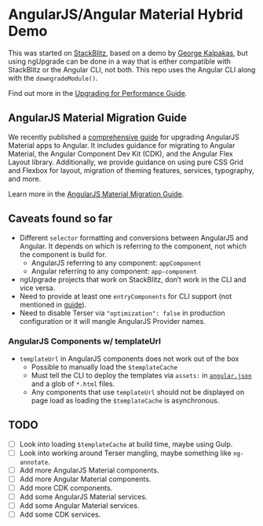 # AngularJS/Angular Material Hybrid Demo

This was started on [StackBlitz](https://stackblitz.com/edit/angularjs-material-ngupgradelite-demo),
based on a demo by [George Kalpakas](https://github.com/gkalpak), but using ngUpgrade can be done
in a way that is either compatible with StackBlitz or the Angular CLI, not both. This repo uses the
Angular CLI along with the `downgradeModule()`.

Find out more in the [Upgrading for Performance Guide](https://angular.io/guide/upgrade-performance).

## AngularJS Material Migration Guide

We recently published a [comprehensive guide](https://material.angularjs.org/latest/migration)
for upgrading AngularJS Material apps to Angular. It includes guidance for migrating to
Angular Material, the Angular Component Dev Kit (CDK), and the Angular Flex Layout library.
Additionally, we provide guidance on using pure CSS Grid and Flexbox for layout, migration of
theming features, services, typography, and more.

Learn more in the [AngularJS Material Migration Guide](https://material.angularjs.org/latest/migration). 

## Caveats found so far

- Different `selector` formatting and conversions between AngularJS and Angular. It depends on which
    is referring to the component, not which the component is build for.
  - AngularJS referring to any component: `appComponent`
  - Angular referring to any component: `app-component`
- ngUpgrade projects that work on StackBlitz, don’t work in the CLI and vice versa.
- Need to provide at least one `entryComponents` for CLI support (not mentioned in
  [guide](https://angular.io/guide/upgrade-performance#bootstrapping-with-downgrademodule)).
- Need to disable Terser via `"optimization": false` in production configuration or it will mangle
  AngularJS Provider names.

### AngularJS Components w/ templateUrl

- `templateUrl` in AngularJS components does not work out of the box
  - Possible to manually load the `$templateCache`
  - Must tell the CLI to deploy the templates via `assets:` in [`angular.json`](angular.json)
    and a glob of `*.html` files.
  - Any components that use `templateUrl` should not be displayed on page load as loading the
    `$templateCache` is asynchronous.

## TODO

- [ ] Look into loading `$templateCache` at build time, maybe using Gulp.
- [ ] Look into working around Terser mangling, maybe something like `ng-annotate`.
- [ ] Add more AngularJS Material components.
- [ ] Add more Angular Material components.
- [ ] Add more CDK components.
- [ ] Add some AngularJS Material services.
- [ ] Add some Angular Material services.
- [ ] Add some CDK services.
